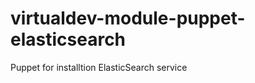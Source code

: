 virtualdev-module-puppet-elasticsearch
======================================

Puppet for installtion ElasticSearch service